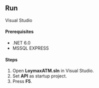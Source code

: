 ## Run

<summary>Visual Studio</summary>

#### Prerequisites

* .NET 6.0
* MSSQL EXPRESS

#### Steps

1. Open **LoymaxATM.sln** in Visual Studio.
2. Set **API** as startup project.
3. Press **F5**.
